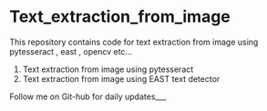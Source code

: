 # Text_extraction_from_image
This repository contains code for text extraction from image using pytesseract , east , opencv etc...

1. Text extraction from image using pytesseract 
2. Text extraction from image using EAST text detector

Follow me on Git-hub for daily updates___
